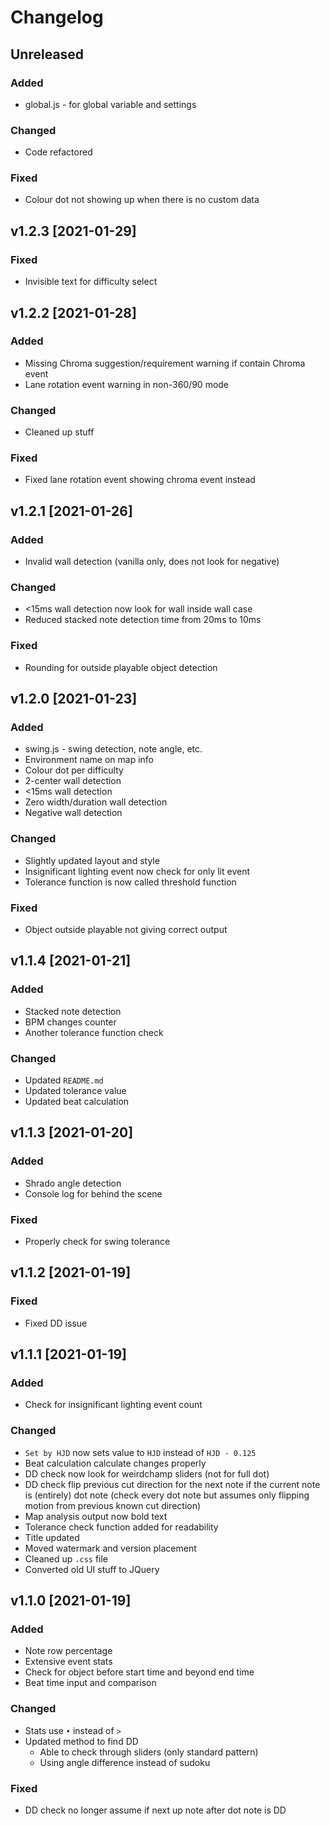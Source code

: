 # Changelog
## Unreleased
### Added
* global.js - for global variable and settings

### Changed
* Code refactored
### Fixed
* Colour dot not showing up when there is no custom data

## v1.2.3 [2021-01-29]
### Fixed
* Invisible text for difficulty select

## v1.2.2 [2021-01-28]
### Added
* Missing Chroma suggestion/requirement warning if contain Chroma event
* Lane rotation event warning in non-360/90 mode

### Changed
* Cleaned up stuff

### Fixed
* Fixed lane rotation event showing chroma event instead

## v1.2.1 [2021-01-26]
### Added
* Invalid wall detection (vanilla only, does not look for negative)

### Changed
* <15ms wall detection now look for wall inside wall case
* Reduced stacked note detection time from 20ms to 10ms

### Fixed
* Rounding for outside playable object detection

## v1.2.0 [2021-01-23]
### Added
* swing.js - swing detection, note angle, etc.
* Environment name on map info
* Colour dot per difficulty
* 2-center wall detection
* <15ms wall detection
* Zero width/duration wall detection
* Negative wall detection

### Changed
* Slightly updated layout and style
* Insignificant lighting event now check for only lit event
* Tolerance function is now called threshold function

### Fixed
* Object outside playable not giving correct output

## v1.1.4 [2021-01-21]
### Added
* Stacked note detection
* BPM changes counter
* Another tolerance function check

### Changed
* Updated `README.md`
* Updated tolerance value
* Updated beat calculation

## v1.1.3 [2021-01-20]
### Added
* Shrado angle detection
* Console log for behind the scene

### Fixed
* Properly check for swing tolerance

## v1.1.2 [2021-01-19]
### Fixed
* Fixed DD issue

## v1.1.1 [2021-01-19]
### Added
* Check for insignificant lighting event count

### Changed
* `Set by HJD` now sets value to `HJD` instead of `HJD - 0.125`
* Beat calculation calculate changes properly
* DD check now look for weirdchamp sliders (not for full dot)
* DD check flip previous cut direction for the next note if the current note is (entirely) dot note (check every dot note but assumes only flipping motion from previous known cut direction)
* Map analysis output now bold text
* Tolerance check function added for readability
* Title updated
* Moved watermark and version placement
* Cleaned up `.css` file
* Converted old UI stuff to JQuery

## v1.1.0 [2021-01-19]
### Added
* Note row percentage
* Extensive event stats
* Check for object before start time and beyond end time
* Beat time input and comparison

### Changed
* Stats use `•` instead of `>`
* Updated method to find DD
  * Able to check through sliders (only standard pattern)
  * Using angle difference instead of sudoku

### Fixed
* DD check no longer assume if next up note after dot note is DD